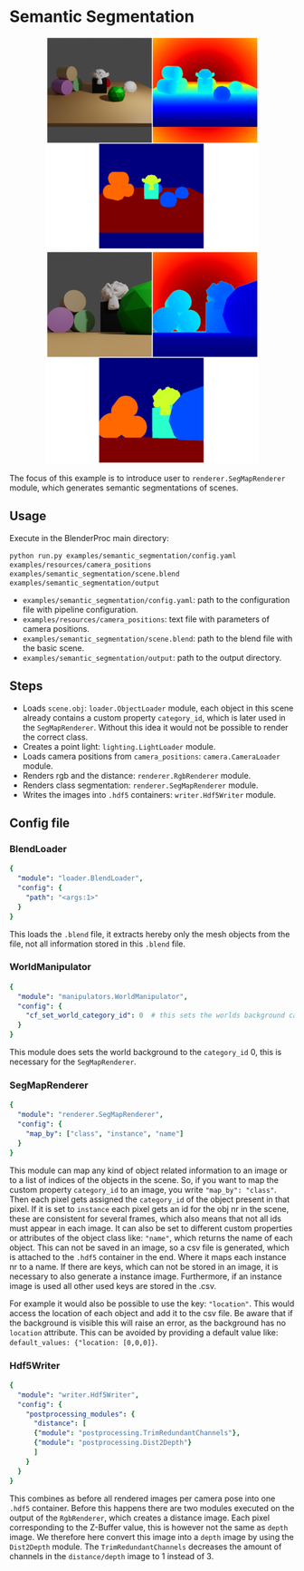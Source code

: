 # Semantic Segmentation 

<p align="center">
<img src="rendering_0.png" alt="Front readme image" width=375>
<img src="rendering_1.png" alt="Front readme image" width=375>
</p>

The focus of this example is to introduce user to `renderer.SegMapRenderer` module, which generates semantic segmentations of scenes.

## Usage

Execute in the BlenderProc main directory:

```
python run.py examples/semantic_segmentation/config.yaml examples/resources/camera_positions examples/semantic_segmentation/scene.blend examples/semantic_segmentation/output
```

* `examples/semantic_segmentation/config.yaml`: path to the configuration file with pipeline configuration.
* `examples/resources/camera_positions`: text file with parameters of camera positions.
* `examples/semantic_segmentation/scene.blend`: path to the blend file with the basic scene.
* `examples/semantic_segmentation/output`: path to the output directory.

## Steps

* Loads `scene.obj`: `loader.ObjectLoader` module, each object in this scene already contains a custom property `category_id`, which is later used in the `SegMapRenderer`. 
Without this idea it would not be possible to render the correct class.
* Creates a point light: `lighting.LightLoader` module.
* Loads camera positions from `camera_positions`: `camera.CameraLoader` module.
* Renders rgb and the distance: `renderer.RgbRenderer` module.
* Renders class segmentation: `renderer.SegMapRenderer` module.
* Writes the images into `.hdf5` containers: `writer.Hdf5Writer` module.

## Config file

### BlendLoader

```yaml
{
  "module": "loader.BlendLoader",
  "config": {
    "path": "<args:1>"
  }
}
```

This loads the `.blend` file, it extracts hereby only the mesh objects from the file, not all information stored in this `.blend` file.

### WorldManipulator

```yaml
{
  "module": "manipulators.WorldManipulator",
  "config": {
    "cf_set_world_category_id": 0  # this sets the worlds background category id to 0
  }
}
```

This module does sets the world background to the `category_id` 0, this is necessary for the `SegMapRenderer`. 

### SegMapRenderer
```yaml
{
  "module": "renderer.SegMapRenderer",
  "config": {
    "map_by": ["class", "instance", "name"]
  }
}
```

This module can map any kind of object related information to an image or to a list of indices of the objects in the scene.
So, if you want to map the custom property `category_id` to an image, you write `"map_by": "class"`.
Then each pixel gets assigned the `category_id` of the object present in that pixel.
If it is set to `instance` each pixel gets an id for the obj nr in the scene, these are consistent for several frames, which also means that not all ids must appear in each image.
It can also be set to different custom properties or attributes of the object class like: `"name"`, which returns the name of each object. 
This can not be saved in an image, so a csv file is generated, which is attached to the `.hdf5` container in the end.
Where it maps each instance nr to a name. 
If there are keys, which can not be stored in an image, it is necessary to also generate a instance image.
Furthermore, if an instance image is used all other used keys are stored in the .csv.

For example it would also be possible to use the key: `"location"`. This would access the location of each object and add it to the csv file.
Be aware that if the background is visible this will raise an error, as the background has no `location` attribute.
This can be avoided by providing a default value like: `default_values: {"location: [0,0,0]}`.

### Hdf5Writer

```yaml
{
  "module": "writer.Hdf5Writer",
  "config": {
    "postprocessing_modules": {
      "distance": [
      {"module": "postprocessing.TrimRedundantChannels"},
      {"module": "postprocessing.Dist2Depth"}
      ]
    }
  }
}
```
This combines as before all rendered images per camera pose into one `.hdf5` container.
Before this happens there are two modules executed on the output of the `RgbRenderer`, which creates a distance image.
Each pixel corresponding to the Z-Buffer value, this is however not the same as `depth` image. 
We therefore here convert this image into a `depth` image by using the `Dist2Depth` module.
The `TrimRedundantChannels` decreases the amount of channels in the `distance/depth` image to 1 instead of 3.

